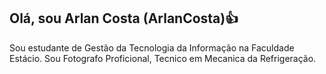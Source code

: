 ## Olá, sou Arlan Costa (ArlanCosta)👍
Sou estudante de Gestão da Tecnologia da Informação na Faculdade Estácio.
Sou Fotografo Proficional, Tecnico em Mecanica da Refrigeração.
